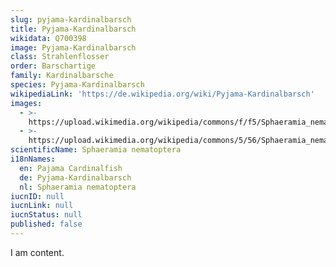 ```yaml
---
slug: pyjama-kardinalbarsch
title: Pyjama-Kardinalbarsch
wikidata: Q700398
image: Pyjama-Kardinalbarsch
class: Strahlenflosser
order: Barschartige
family: Kardinalbarsche
species: Pyjama-Kardinalbarsch
wikipediaLink: 'https://de.wikipedia.org/wiki/Pyjama-Kardinalbarsch'
images:
  - >-
    https://upload.wikimedia.org/wikipedia/commons/f/f5/Sphaeramia_nemanoptera.JPG
  - >-
    https://upload.wikimedia.org/wikipedia/commons/5/56/Sphaeramia_nematopterus.JPG
scientificName: Sphaeramia nematoptera
i18nNames:
  en: Pajama Cardinalfish
  de: Pyjama-Kardinalbarsch
  nl: Sphaeramia nematoptera
iucnID: null
iucnLink: null
iucnStatus: null
published: false
---
```


I am content.
